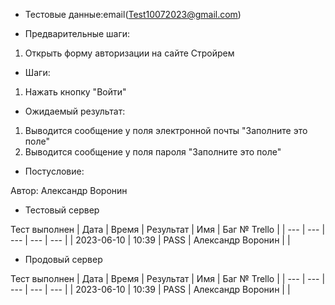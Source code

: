 * Тестовые данные:email(Test10072023@gmail.com)


* Предварительные шаги:
1. Открыть форму авторизации на сайте Стройрем

* Шаги:
1. Нажать кнопку "Войти"


* Ожидаемый результат:
1. Выводится сообщение у поля электронной почты "Заполните это поле"
2. Выводится сообщение у поля пароля "Заполните это поле"


* Постусловие:

Автор: Александр Воронин

* Тестовый сервер 

Тест выполнен
| Дата | Время | Результат | Имя | Баг № Trello |
| --- | --- | --- | --- | --- |
| 2023-06-10 | 10:39 | PASS | Александр Воронин |  | 

* Продовый сервер

Тест выполнен
| Дата | Время | Результат | Имя | Баг № Trello |
| --- | --- | --- | --- | --- |
| 2023-06-10 | 10:39 | PASS | Александр Воронин |  | 
